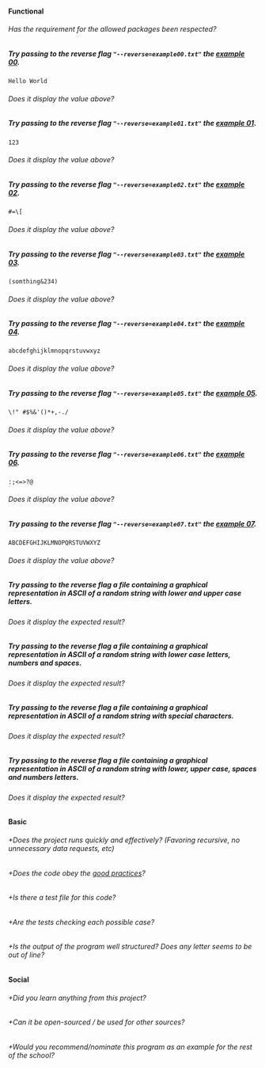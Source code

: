 #### Functional

###### Has the requirement for the allowed packages been respected?

##### Try passing to the reverse flag `"--reverse=example00.txt"` the [example 00](https://public.01-edu.org/subjects/ascii-art/ascii-art-reverse-example).
`Hello World`
###### Does it display the value above?
##### Try passing to the reverse flag `"--reverse=example01.txt"` the [example 01](https://public.01-edu.org/subjects/ascii-art/ascii-art-reverse-example).
`123`
###### Does it display the value above?
##### Try passing to the reverse flag `"--reverse=example02.txt"` the [example 02](https://public.01-edu.org/subjects/ascii-art/ascii-art-reverse-example).
`#=\[`
###### Does it display the value above?
##### Try passing to the reverse flag `"--reverse=example03.txt"` the [example 03](https://public.01-edu.org/subjects/ascii-art/ascii-art-reverse-example).
`(somthing&234)`
###### Does it display the value above?
##### Try passing to the reverse flag `"--reverse=example04.txt"` the [example 04](https://public.01-edu.org/subjects/ascii-art/ascii-art-reverse-example).
`abcdefghijklmnopqrstuvwxyz`
###### Does it display the value above?
##### Try passing to the reverse flag `"--reverse=example05.txt"` the [example 05](https://public.01-edu.org/subjects/ascii-art/ascii-art-reverse-example).
`\!" #$%&'()*+,-./`
###### Does it display the value above?
##### Try passing to the reverse flag `"--reverse=example06.txt"` the [example 06](https://public.01-edu.org/subjects/ascii-art/ascii-art-reverse-example).
`:;<=>?@`
###### Does it display the value above?
##### Try passing to the reverse flag `"--reverse=example07.txt"` the [example 07](https://public.01-edu.org/subjects/ascii-art/ascii-art-reverse-example).
`ABCDEFGHIJKLMNOPQRSTUVWXYZ`
###### Does it display the value above?

##### Try passing to the reverse flag a file containing a graphical representation in ASCII of a random string with lower and upper case letters.
###### Does it display the expected result?

##### Try passing to the reverse flag a file containing a graphical representation in ASCII of a random string with lower case letters, numbers and spaces.
###### Does it display the expected result?

##### Try passing to the reverse flag a file containing a graphical representation in ASCII of a random string with special characters.
###### Does it display the expected result?

##### Try passing to the reverse flag a file containing a graphical representation in ASCII of a random string with lower, upper case, spaces and numbers letters.
###### Does it display the expected result?

#### Basic

###### +Does the project runs quickly and effectively? (Favoring recursive, no unnecessary data requests, etc)
###### +Does the code obey the [good practices](https://public.01-edu.org/subjects/good-practices.en)?

###### +Is there a test file for this code?
###### +Are the tests checking each possible case?
###### +Is the output of the program well structured? Does any letter seems to be out of line?

#### Social

###### +Did you learn anything from this project?
###### +Can it be open-sourced / be used for other sources?
###### +Would you recommend/nominate this program as an example for the rest of the school?
